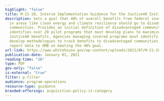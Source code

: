 ```yaml
---
highlight: "false"
title: M-21-28, Interim Implementation Guidance for the Justice40 Initiative
description: Sets a goal that 40% of overall benefits from federal investments
  in areas like clean energy and climate resilience should go to disadvantaged
  communities. Provides an initial definition of disadvantaged communities and
  identifies over 20 pilot programs that must develop plans to maximize
  Justice40 benefits. Agencies managing covered programs must identify benefits,
  develop methodologies to track benefits to disadvantaged communities, and
  report data to OMB on meeting the 40% goal.
url-link: https://www.whitehouse.gov/wp-content/uploads/2021/07/M-21-28.pdf
publication-date: January 01, 2021
reading-time: "26"
type: PDF
gov-only: "false"
is-external: "true"
filter: p-filter
audience: program-operations
resource-type: guidance
branded-offerings: acquisition-policy-it-category
---
```

